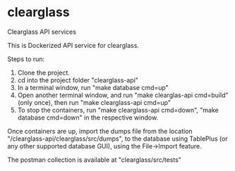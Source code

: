# clearglass

Clearglass API services

This is Dockerized API service for clearglass.

Steps to run:

1. Clone the project.
2. cd into the project folder "clearglass-api"
3. In a terminal window, run "make database cmd=up"
4. Open another terminal window, and run "make clearglas-api cmd=build" (only once), then run "make clearglass-api cmd=up"
5. To stop the containers, run "make clearglass-api cmd=down", "make database cmd=down" in the respective window.

Once containers are up, import the dumps file from the location "/clearglass-api/clearglass/src/dumps", to the database using TablePlus (or any other supported database GUI), using the File->Import feature.  

The postman collection is available at "clearglass/src/tests"

